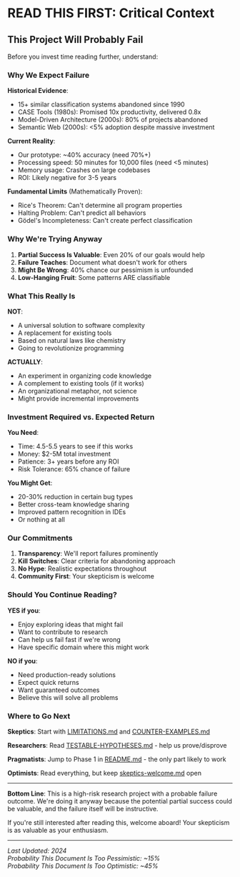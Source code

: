 # READ THIS FIRST: Critical Context

## This Project Will Probably Fail

Before you invest time reading further, understand:

### Why We Expect Failure

**Historical Evidence**:
- 15+ similar classification systems abandoned since 1990
- CASE Tools (1980s): Promised 10x productivity, delivered 0.8x
- Model-Driven Architecture (2000s): 80% of projects abandoned
- Semantic Web (2000s): <5% adoption despite massive investment

**Current Reality**:
- Our prototype: ~40% accuracy (need 70%+)
- Processing speed: 50 minutes for 10,000 files (need <5 minutes)
- Memory usage: Crashes on large codebases
- ROI: Likely negative for 3-5 years

**Fundamental Limits** (Mathematically Proven):
- Rice's Theorem: Can't determine all program properties
- Halting Problem: Can't predict all behaviors
- Gödel's Incompleteness: Can't create perfect classification

### Why We're Trying Anyway

1. **Partial Success Is Valuable**: Even 20% of our goals would help
2. **Failure Teaches**: Document what doesn't work for others
3. **Might Be Wrong**: 40% chance our pessimism is unfounded
4. **Low-Hanging Fruit**: Some patterns ARE classifiable

### What This Really Is

**NOT**:
- A universal solution to software complexity
- A replacement for existing tools
- Based on natural laws like chemistry
- Going to revolutionize programming

**ACTUALLY**:
- An experiment in organizing code knowledge
- A complement to existing tools (if it works)
- An organizational metaphor, not science
- Might provide incremental improvements

### Investment Required vs. Expected Return

**You Need**:
- Time: 4.5-5.5 years to see if this works
- Money: $2-5M total investment
- Patience: 3+ years before any ROI
- Risk Tolerance: 65% chance of failure

**You Might Get**:
- 20-30% reduction in certain bug types
- Better cross-team knowledge sharing
- Improved pattern recognition in IDEs
- Or nothing at all

### Our Commitments

1. **Transparency**: We'll report failures prominently
2. **Kill Switches**: Clear criteria for abandoning approach
3. **No Hype**: Realistic expectations throughout
4. **Community First**: Your skepticism is welcome

### Should You Continue Reading?

**YES if you**:
- Enjoy exploring ideas that might fail
- Want to contribute to research
- Can help us fail fast if we're wrong
- Have specific domain where this might work

**NO if you**:
- Need production-ready solutions
- Expect quick returns
- Want guaranteed outcomes
- Believe this will solve all problems

### Where to Go Next

**Skeptics**: Start with [LIMITATIONS.md](LIMITATIONS.md) and [COUNTER-EXAMPLES.md](COUNTER-EXAMPLES.md)

**Researchers**: Read [TESTABLE-HYPOTHESES.md](TESTABLE-HYPOTHESES.md) - help us prove/disprove

**Pragmatists**: Jump to Phase 1 in [README.md](README.md#phase-1-team-level-pattern-learning) - the only part likely to work

**Optimists**: Read everything, but keep [skeptics-welcome.md](skeptics-welcome.md) open

---

**Bottom Line**: This is a high-risk research project with a probable failure outcome. We're doing it anyway because the potential partial success could be valuable, and the failure itself will be instructive.

If you're still interested after reading this, welcome aboard! Your skepticism is as valuable as your enthusiasm.

---

*Last Updated: 2024*  
*Probability This Document Is Too Pessimistic: ~15%*  
*Probability This Document Is Too Optimistic: ~45%*
